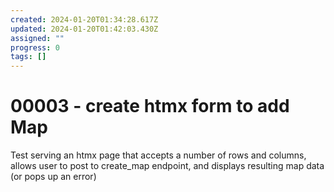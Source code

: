 ```yaml
---
created: 2024-01-20T01:34:28.617Z
updated: 2024-01-20T01:42:03.430Z
assigned: ""
progress: 0
tags: []
---
```


# 00003 - create htmx form to add Map

Test serving an htmx page that accepts a number of rows and columns, allows user to post to create_map endpoint, and displays resulting map data (or pops up an error)
